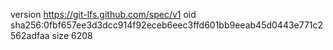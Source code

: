 version https://git-lfs.github.com/spec/v1
oid sha256:0fbf657ee3d3dcc914f92eceb6eec3ffd601bb9eeab45d0443e771c2562adfaa
size 6208
